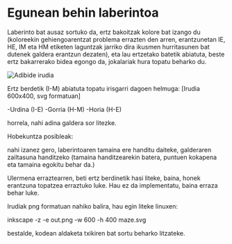 # Egunean behin laberintoa
Laberinto bat ausaz sortuko da, ertz bakoitzak kolore bat izango du (koloreekin gehiengoarentzat problema errazten den arren, erantzunetan IE, HE, IM eta HM etiketen laguntzak jarriko dira ikusmen hurritasunen bat dutenek galdera erantzun dezaten), eta lau ertzetako batetik abiatuta, beste ertz bakarrerako bidea egongo da, jokalariak hura topatu beharko du. 

![Adibide irudia](https://github.com/gorka_96/egunean_behin_laberintoa/adin.png)

Ertz berdetik (I-M) abiatuta topatu irisgarri dagoen helmuga: [Irudia 600x400, svg formatuan]

-Urdina (I-E)
-Gorria (H-M)
-Horia (H-E)

horrela, nahi adina galdera sor litezke.

Hobekuntza posibleak:

nahi izanez gero, laberintoaren tamaina ere handitu daiteke, galderaren zailtasuna handitzeko (tamaina handitzearekin batera, puntuen kokapena eta tamaina egokitu behar da.)

Ulermena erraztearren, beti ertz berdinetik hasi liteke, baina, honek erantzuna topatzea erraztuko luke. Hau ez da implementatu, baina erraza behar luke.




Irudiak png formatuan nahiko balira, hau egin liteke linuxen:

inkscape -z -e out.png -w 600 -h 400 maze.svg

bestalde, kodean aldaketa txikiren bat sortu beharko litzateke.